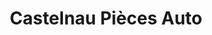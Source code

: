 ---
title: "Castelnau Pièces Auto"
url: /castelnau-de-medoc/castelnau-pieces-auto/
shop: réparation de voitures
---